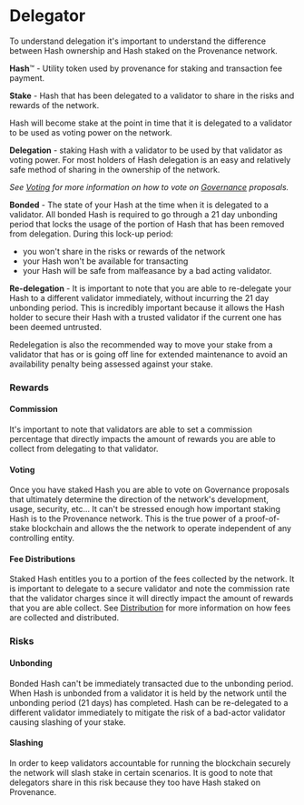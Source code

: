 # Delegator

To understand delegation it's important to understand the difference between Hash ownership and Hash staked on the Provenance network.

**Hash**™ - Utility token used by provenance for staking and transaction fee payment. 

**Stake** - Hash that has been delegated to a validator to share in the risks and rewards of the network. 

Hash will become stake at the point in time that it is delegated to a validator to be used as voting power on the network. 

**Delegation** - staking Hash with a validator to be used by that validator as voting power. For most holders of Hash delegation is an easy and relatively safe method of sharing in the ownership of the network.

_See_ [_Voting_](../voting.md) _for more information on how to vote on_ [_Governance_](../governance.md) _proposals._

**Bonded** - The state of your Hash at the time when it is delegated to a validator. All bonded Hash is required to go through a 21 day unbonding period that locks the usage of the portion of Hash that has been removed from delegation. During this lock-up period:

* you won't share in the risks or rewards of the network
* your Hash won't be available for transacting
* your Hash will be safe from malfeasance by a bad acting validator.

**Re-delegation** - It is important to note that you are able to re-delegate your Hash to a different validator immediately, without incurring the 21 day unbonding period. This is incredibly important because it allows the Hash holder to secure their Hash with a trusted validator if the current one has been deemed untrusted.

Redelegation is also the recommended way to move your stake from a validator that has or is going off line for extended maintenance to avoid an availability penalty being assessed against your stake.

### Rewards

#### Commission

It's important to note that validators are able to set a commission percentage that directly impacts the amount of rewards you are able to collect from delegating to that validator. 

#### Voting

Once you have staked Hash you are able to vote on Governance proposals that ultimately determine the direction of the network's development, usage, security, etc... It can't be stressed enough how important staking Hash is to the Provenance network. This is the true power of a proof-of-stake blockchain and allows the the network to operate independent of any controlling entity.

#### Fee Distributions

Staked Hash entitles you to a portion of the fees collected by the network. It is important to delegate to a secure validator and note the commission rate that the validator charges since it will directly impact the amount of rewards that you are able collect. See [Distribution](../distribution.md) for more information on how fees are collected and distributed.

### Risks

#### Unbonding

Bonded Hash can't be immediately transacted due to the unbonding period. When Hash is unbonded from a validator it is held by the network until the unbonding period \(21 days\) has completed. Hash can be re-delegated to a different validator immediately to mitigate the risk of a bad-actor validator causing slashing of your stake.

#### Slashing

In order to keep validators accountable for running the blockchain securely the network will slash stake in certain scenarios. It is good to note that delegators share in this risk because they too have Hash staked on Provenance. 

